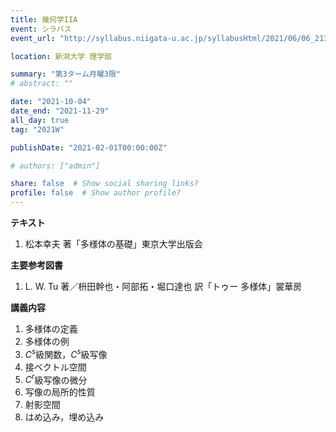```yaml
---
title: 幾何学IIA
event: シラバス
event_url: "http://syllabus.niigata-u.ac.jp/syllabusHtml/2021/06/06_213S1534_ja_JP.html"

location: 新潟大学 理学部

summary: "第3ターム月曜3限"
# abstract: ""

date: "2021-10-04"
date_end: "2021-11-29"
all_day: true
tag: "2021W"

publishDate: "2021-02-01T00:00:00Z"

# authors: ["admin"]

share: false  # Show social sharing links?
profile: false  # Show author profile?
---
```

**テキスト**

1. 松本幸夫 著「多様体の基礎」東京大学出版会

**主要参考図書**

1. L. W. Tu 著／枡田幹也・阿部拓・堀口達也 訳「トゥー 多様体」裳華房

**講義内容**

1. 多様体の定義
2. 多様体の例
3. $C^s$級関数，$C^s$級写像
4. 接ベクトル空間
5. $C^r$級写像の微分
6. 写像の局所的性質
7. 射影空間
8. はめ込み，埋め込み
